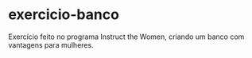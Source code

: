 # exercicio-banco
Exercício feito no programa Instruct the Women, criando um banco com vantagens para mulheres. 
